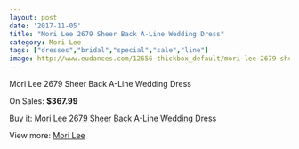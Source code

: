 ```yaml
---
layout: post
date: '2017-11-05'
title: "Mori Lee 2679 Sheer Back A-Line Wedding Dress"
category: Mori Lee
tags: ["dresses","bridal","special","sale","line"]
image: http://www.eudances.com/12656-thickbox_default/mori-lee-2679-sheer-back-a-line-wedding-dress.jpg
---
```

Mori Lee 2679 Sheer Back A-Line Wedding Dress

On Sales: **$367.99**
<a href="https://www.eudances.com/en/mori-lee/3891-mori-lee-2679-sheer-back-a-line-wedding-dress.html"><amp-img layout="responsive" width="600" height="600" src="//www.eudances.com/12656-thickbox_default/mori-lee-2679-sheer-back-a-line-wedding-dress.jpg" alt="Mori Lee 2679 Sheer Back A-Line Wedding Dress 0" /></a>
<a href="https://www.eudances.com/en/mori-lee/3891-mori-lee-2679-sheer-back-a-line-wedding-dress.html"><amp-img layout="responsive" width="600" height="600" src="//www.eudances.com/12661-thickbox_default/mori-lee-2679-sheer-back-a-line-wedding-dress.jpg" alt="Mori Lee 2679 Sheer Back A-Line Wedding Dress 1" /></a>
<a href="https://www.eudances.com/en/mori-lee/3891-mori-lee-2679-sheer-back-a-line-wedding-dress.html"><amp-img layout="responsive" width="600" height="600" src="//www.eudances.com/12660-thickbox_default/mori-lee-2679-sheer-back-a-line-wedding-dress.jpg" alt="Mori Lee 2679 Sheer Back A-Line Wedding Dress 2" /></a>
<a href="https://www.eudances.com/en/mori-lee/3891-mori-lee-2679-sheer-back-a-line-wedding-dress.html"><amp-img layout="responsive" width="600" height="600" src="//www.eudances.com/12659-thickbox_default/mori-lee-2679-sheer-back-a-line-wedding-dress.jpg" alt="Mori Lee 2679 Sheer Back A-Line Wedding Dress 3" /></a>
<a href="https://www.eudances.com/en/mori-lee/3891-mori-lee-2679-sheer-back-a-line-wedding-dress.html"><amp-img layout="responsive" width="600" height="600" src="//www.eudances.com/12658-thickbox_default/mori-lee-2679-sheer-back-a-line-wedding-dress.jpg" alt="Mori Lee 2679 Sheer Back A-Line Wedding Dress 4" /></a>
<a href="https://www.eudances.com/en/mori-lee/3891-mori-lee-2679-sheer-back-a-line-wedding-dress.html"><amp-img layout="responsive" width="600" height="600" src="//www.eudances.com/12657-thickbox_default/mori-lee-2679-sheer-back-a-line-wedding-dress.jpg" alt="Mori Lee 2679 Sheer Back A-Line Wedding Dress 5" /></a>

Buy it: [Mori Lee 2679 Sheer Back A-Line Wedding Dress](https://www.eudances.com/en/mori-lee/3891-mori-lee-2679-sheer-back-a-line-wedding-dress.html "Mori Lee 2679 Sheer Back A-Line Wedding Dress")

View more: [Mori Lee](https://www.eudances.com/en/9-mori-lee "Mori Lee")